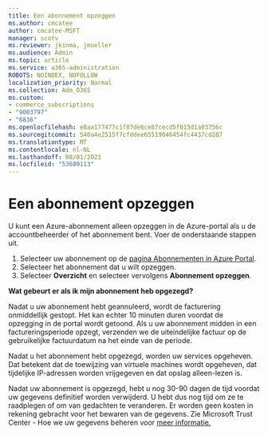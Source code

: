 ```yaml
---
title: Een abonnement opzeggen
ms.author: cmcatee
author: cmcatee-MSFT
manager: scotv
ms.reviewer: jkinma, jmueller
ms.audience: Admin
ms.topic: article
ms.service: o365-administration
ROBOTS: NOINDEX, NOFOLLOW
localization_priority: Normal
ms.collection: Adm_O365
ms.custom:
- commerce_subscriptions
- "9003797"
- "6836"
ms.openlocfilehash: e8aa177477c1f87de6ce87cecd5f015d1a03756c
ms.sourcegitcommit: 540a4e2515f7cfddee65519046454fc4437cd287
ms.translationtype: MT
ms.contentlocale: nl-NL
ms.lasthandoff: 08/01/2021
ms.locfileid: "53689113"
---
```

# <a name="how-to-cancel-a-subscription"></a>Een abonnement opzeggen

U kunt een Azure-abonnement alleen opzeggen in de Azure-portal als u de accountbeheerder of het abonnement bent. Voer de onderstaande stappen uit.

1. Selecteer uw abonnement op de [pagina Abonnementen in Azure Portal](https://ms.portal.azure.com/#blade/Microsoft_Azure_Billing/SubscriptionsBlade).
2. Selecteer het abonnement dat u wilt opzeggen.
3. Selecteer **Overzicht** en selecteer vervolgens **Abonnement opzeggen**.

**Wat gebeurt er als ik mijn abonnement heb opgezegd?**

Nadat u uw abonnement hebt geannuleerd, wordt de facturering onmiddellijk gestopt. Het kan echter 10 minuten duren voordat de opzegging in de portal wordt getoond. Als u uw abonnement midden in een factureringsperiode opzegt, verzenden we de uiteindelijke factuur op de gebruikelijke factuurdatum na het einde van de periode.

Nadat u het abonnement hebt opgezegd, worden uw services opgeheven. Dat betekent dat de toewijzing van virtuele machines wordt opgeheven, dat tijdelijke IP-adressen worden vrijgegeven en dat opslag alleen-lezen is.

Nadat uw abonnement is opgezegd, hebt u nog 30-90 dagen de tijd voordat uw gegevens definitief worden verwijderd. U hebt dus nog tijd om ze te raadplegen of om van gedachten te veranderen. Er worden geen kosten in rekening gebracht voor het bewaren van de gegevens. Zie Microsoft Trust Center - Hoe we uw gegevens beheren voor [meer informatie.](https://www.microsoft.com/trust-center/privacy/data-management#leave)

